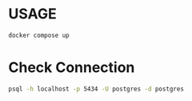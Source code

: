 # USAGE
```sh
docker compose up
```

# Check Connection
```sh
psql -h localhost -p 5434 -U postgres -d postgres
```